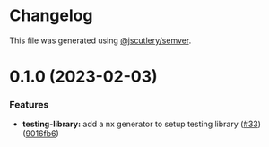 # Changelog

This file was generated using [@jscutlery/semver](https://github.com/jscutlery/semver).

# 0.1.0 (2023-02-03)


### Features

* **testing-library:** add a nx generator to setup testing library ([#33](https://github.com/mainawycliffe/nx-toolkit/issues/33)) ([9016fb6](https://github.com/mainawycliffe/nx-toolkit/commit/9016fb607dbb816e66d0f985cef2dc2d5c6e9580))
